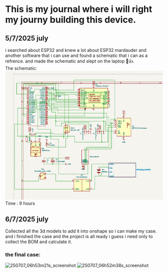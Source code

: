 # This is my journal where i will right my journy building this device.
## 5/7/2025 july
i searched about ESP32 and knew a lot about ESP32 mardauder and another software that i can use and found a schematic that i can as a refrence. and made the schematic and slept on the laptop 🥲👍. <br>
The schematic:
![alt text](image.png)
Time : 9 hours 

## 6/7/2025 july
Collected all the 3d models to add it into onshape so i can make my case. <br>
and i finished the case and the project is all ready i guess i need only to collect the BOM and calculate it.
 ### the final case:
 ![250707_06h53m21s_screenshot](https://github.com/user-attachments/assets/374c506b-21ab-40a8-a275-2e649e60c821)
![250707_06h52m38s_screenshot](https://github.com/user-attachments/assets/034d51d3-3019-4002-aa89-53d4572a665e)
